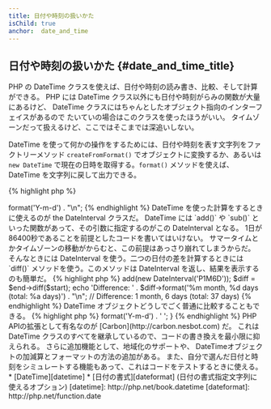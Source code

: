 ```yaml
---
title: 日付や時刻の扱いかた
isChild: true
anchor:  date_and_time
---
```


## 日付や時刻の扱いかた {#date_and_time_title}

PHP の DateTime クラスを使えば、日付や時刻の読み書き、比較、そして計算ができる。
PHP には DateTime クラス以外にも日付や時刻がらみの関数が大量にあるけど、
DateTime クラスにはちゃんとしたオブジェクト指向のインターフェイスがあるので
たいていの場合はこのクラスを使ったほうがいい。
タイムゾーンだって扱えるけど、ここではそこまでは深追いしない。

DateTime を使って何かの操作をするためには、日付や時刻を表す文字列をファクトリーメソッド
`createFromFormat()` でオブジェクトに変換するか、あるいは `new DateTime`
で現在の日時を取得する。`format()` メソッドを使えば、DateTime を文字列に戻して出力できる。

{% highlight php %}
<?php
$raw = '22. 11. 1968';
$start = DateTime::createFromFormat('d. m. Y', $raw);

echo 'Start date: ' . $start->format('Y-m-d') . "\n";
{% endhighlight %}

DateTime を使った計算をするときに使えるのが the DateInterval クラスだ。
DateTime には `add()` や `sub()` といった関数があって、その引数に指定するのがこの DateInterval となる。
1日が86400秒であることを前提としたコードを書いてはいけない。
サマータイムとかタイムゾーンの移動がからむと、この前提はあっさり崩れてしまうからだ。
そんなときには DateInterval を使う。二つの日付の差を計算するときには
`diff()` メソッドを使う。このメソッドは DateInterval を返し、結果を表示するのも簡単だ。

{% highlight php %}
<?php
// $start をコピーして、1か月と6日を足す
$end = clone $start;
$end->add(new DateInterval('P1M6D'));

$diff = $end->diff($start);
echo 'Difference: ' . $diff->format('%m month, %d days (total: %a days)') . "\n";
// Difference: 1 month, 6 days (total: 37 days)
{% endhighlight %}

DateTime オブジェクトどうしでごく普通に比較することもできる。

{% highlight php %}
<?php
if ($start < $end) {
    echo "Start is before end!\n";
}
{% endhighlight %}

最後にもうひとつ DatePeriod クラスの例を示そう。繰り返し発生するイベントを順に処理するときに使える。
開始日時と終了日時を表す二つの DateTime 、そしてイベントの間隔を受け取って、すべてのイベントを返すものだ。

{% highlight php %}
<?php
// $start から $end までの間のすべての木曜日を返す
$periodInterval = DateInterval::createFromDateString('first thursday');
$periodIterator = new DatePeriod($start, $periodInterval, $end, DatePeriod::EXCLUDE_START_DATE);
foreach ($periodIterator as $date) {
    // 毎木曜日を表示する
    echo $date->format('Y-m-d') . ' ';
}
{% endhighlight %}

PHP APIの拡張として有名なのが [Carbon](http://carbon.nesbot.com) だ。
これは DateTime クラスのすべてを継承しているので、コードの書き換えを最小限に抑えられる。
さらに追加機能として、地域化のサポートや、
DateTimeオブジェクトの加減算とフォーマットの方法の追加がある。
また、自分で選んだ日付と時刻をシミュレートする機能もあって、これはコードをテストするときに使える。

* [DateTime][datetime]
* [日付の書式][dateformat] (日付の書式指定文字列に使えるオプション)

[datetime]: http://php.net/book.datetime
[dateformat]: http://php.net/function.date
